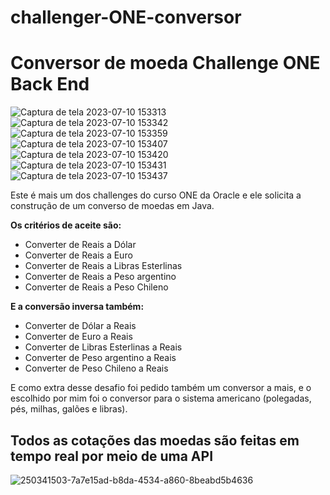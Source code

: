 # challenger-ONE-conversor
# Conversor de moeda Challenge ONE Back End

![Captura de tela 2023-07-10 153313](https://github.com/srbernardo/challenger-ONE-conversor/assets/73710552/e3397a6c-0ce1-4c72-9f75-76a811a63670)
![Captura de tela 2023-07-10 153342](https://github.com/srbernardo/challenger-ONE-conversor/assets/73710552/3405988b-8fcc-4768-83eb-d5033251f585)
![Captura de tela 2023-07-10 153359](https://github.com/srbernardo/challenger-ONE-conversor/assets/73710552/e5f8fead-b07e-414c-8fe7-5b438bd1c8f8)
![Captura de tela 2023-07-10 153407](https://github.com/srbernardo/challenger-ONE-conversor/assets/73710552/0421882f-f45a-4804-a414-ff1a2301f75f)
![Captura de tela 2023-07-10 153420](https://github.com/srbernardo/challenger-ONE-conversor/assets/73710552/8f65b023-2e47-44ee-97ca-698843d08931)
![Captura de tela 2023-07-10 153431](https://github.com/srbernardo/challenger-ONE-conversor/assets/73710552/af364a23-3170-491e-9ff3-09363b008c66)
![Captura de tela 2023-07-10 153437](https://github.com/srbernardo/challenger-ONE-conversor/assets/73710552/47e9d544-780b-4729-b589-a4094f8281ce)


Este é mais um dos challenges do curso ONE da Oracle e ele solicita a construção de um converso de moedas em Java. 

**Os critérios de aceite são:**

  - Converter de Reais a Dólar
  - Converter de Reais a Euro
  - Converter de Reais a Libras Esterlinas
  - Converter de Reais a Peso argentino
  - Converter de Reais a Peso Chileno
     
**E a conversão inversa também:**

  - Converter de Dólar a Reais
  - Converter de Euro a Reais
  - Converter de Libras Esterlinas a Reais
  - Converter de Peso argentino a  Reais
  - Converter de Peso Chileno a Reais
       
E como extra desse desafio foi pedido também um conversor a mais, e o escolhido por mim foi o conversor para o sistema americano (polegadas, pés, milhas, galões e libras).

## Todos as cotações das moedas são feitas em tempo real por meio de uma API


![250341503-7a7e15ad-b8da-4534-a860-8beabd5b4636](https://github.com/srbernardo/challenger-ONE-conversor/assets/73710552/4d90203a-1fc4-41a5-bedf-707edc3e3310)
